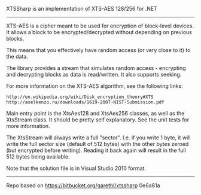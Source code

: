 XTSSharp is an implementation of XTS-AES 128/256 for .NET

----------

XTS-AES is a cipher meant to be used for encryption of block-level devices. It allows
a block to be encrypted/decrypted without depending on previous blocks.

This means that you effectively have random access (or very close to it) to the data.

The library provides a stream that simulates random access - encrypting and decrypting
blocks as data is read/written. It also supports seeking.

For more information on the XTS-AES algorithm, see the following links:

	http://en.wikipedia.org/wiki/Disk_encryption_theory#XTS
	http://axelkenzo.ru/downloads/1619-2007-NIST-Submission.pdf


Main entry point is the XtsAes128 and XtsAes256 classes, as well as the XtsStream
class. It should be pretty self explanatory. See the unit tests for more information.

The XtsStream will always write a full "sector". I.e. if you write 1 byte, it will write
the full sector size (default of 512 bytes) with the other bytes zeroed (but encrypted before
writing). Reading it back again will result in the full 512 bytes being available.

Note that the solution file is in Visual Studio 2010 format.

----------

Repo based on https://bitbucket.org/garethl/xtssharp 0e6a81a
